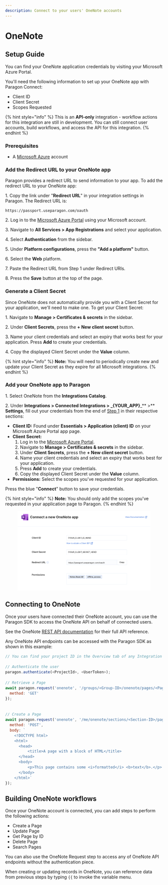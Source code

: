 ```yaml
---
description: Connect to your users' OneNote accounts
---
```


# OneNote

## Setup Guide

You can find your OneNote application credentials by visiting your Microsoft Azure Portal.

You'll need the following information to set up your OneNote app with Paragon Connect:

* Client ID
* Client Secret
* Scopes Requested

{% hint style="info" %}
This is an **API-only** integration - workflow actions for this integration are still in development. You can still connect user accounts, build workflows, and access the API for this integration.
{% endhint %}

### Prerequisites

* A [Microsoft Azure](https://azure.microsoft.com/) account

### Add the Redirect URL to your OneNote app

Paragon provides a redirect URL to send information to your app. To add the redirect URL to your OneNote app:

1\. Copy the link under "**Redirect URL**" in your integration settings in Paragon. The Redirect URL is:

```
https://passport.useparagon.com/oauth
```

2\. Log in to the [Microsoft Azure Portal](https://azure.microsoft.com/) using your Microsoft account.

3\. Navigate to **All Services > App Registrations** and select your application.

4\. Select **Authentication** from the sidebar.

5\. Under **Platform configurations**, press the  **"Add a platform"** button.

6\. Select the **Web** platform.

7\. Paste the Redirect URL from Step 1 under Redirect URIs.

8\. Press the **Save** button at the top of the page.

### Generate a Client Secret

Since OneNote does not automatically provide you with a Client Secret for your application, we'll need to make one. To get your Client Secret:

1\. Navigate to **Manage > Certificates & secrets** in the sidebar.

2\. Under **Client Secrets**, press the **+ New client secret** button.&#x20;

3\. Name your client credentials and select an expiry that works best for your application. Press **Add** to create your credentials.

4\. Copy the displayed Client Secret under the **Value** column.

{% hint style="info" %}
**Note:** You will need to periodically create new and update your Client Secret as they expire for all Microsoft integrations.
{% endhint %}

### Add your OneNote app to Paragon

1\. Select OneNote from the **Integrations Catalog**.

2\. Under **Integrations > Connected Integrations > **_**{YOUR\_APP}**_** >** **Settings**, fill out your credentials from the end of [Step 1](onenote.md#add-the-redirect-url-to-your-onenote-app) in their respective sections:

* **Client ID:** Found under **Essentials > Application (client) ID** on your Microsoft Azure Portal app page.
* **Client Secret:**
  1. Log in to the [Microsoft Azure Portal](https://azure.microsoft.com/).
  2. Navigate to **Manage > Certificates & secrets** in the sidebar.
  3. Under **Client Secrets**, press the **+ New client secret** button.&#x20;
  4. Name your client credentials and select an expiry that works best for your application.
  5. Press **Add** to create your credentials.
  6. Copy the displayed Client Secret under the **Value** column.
* **Permissions:** Select the scopes you've requested for your application.

Press the blue "**Connect**" button to save your credentials.

{% hint style="info" %}
**Note:** You should only add the scopes you've requested in your application page to Paragon.
{% endhint %}

<figure><img src="../../.gitbook/assets/Connecting your OneNote app to Paragon Connect.png" alt=""><figcaption></figcaption></figure>

## Connecting to OneNote

Once your users have connected their OneNote account, you can use the Paragon SDK to access the OneNote API on behalf of connected users.

See the OneNote [REST API documentation](https://learn.microsoft.com/en-us/graph/api/resources/onenote-api-overview?view=graph-rest-1.0\&amp;preserve-view=true) for their full API reference.

Any OneNote API endpoints can be accessed with the Paragon SDK as shown in this example:

```javascript
// You can find your project ID in the Overview tab of any Integration

// Authenticate the user
paragon.authenticate(<ProjectId>, <UserToken>);

// Retrieve a Page
await paragon.request('onenote', '/groups/<Group-ID>/onenote/pages/<Page-ID>', {
  method: 'GET'
});


// Create a Page
await paragon.request('onenote', '/me/onenote/sections/<Section-ID>/pages', {
  method: 'POST',
  body: `
    <!DOCTYPE html>
    <html>
      <head>
          <title>A page with a block of HTML</title>
      </head>
      <body>
          <p>This page contains some <i>formatted</i> <b>text</b>.</p>
      </body>
    </html>`
});
```

## Building OneNote workflows

Once your OneNote account is connected, you can add steps to perform the following actions:

* Create a Page
* Update Page
* Get Page by ID
* Delete Page
* Search Pages

You can also use the OneNote Request step to access any of OneNote API endpoints without the authentication piece.

When creating or updating records in OneNote, you can reference data from previous steps by typing `{{` to invoke the variable menu.

